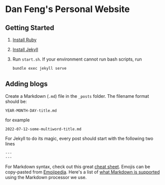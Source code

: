 # Dan Feng's Personal Website

## Getting Started

1. [Install Ruby](https://www.ruby-lang.org/en/documentation/installation/)
1. [Install Jekyll](https://jekyllrb.com/docs/installation/)
1. Run `start.sh`. If your environment cannot run bash scripts, run

    ```ps1
    bundle exec jekyll serve
    ```

## Adding blogs

Create a Markdown (`.md`) file in the `_posts` folder. The filename format should be:

```
YEAR-MONTH-DAY-title.md
```

for example

```
2022-07-12-some-multiword-title.md
```

For Jekyll to do its magic, every post should start with the following two lines

```
---
---
```

For Markdown syntax, check out this great [cheat sheet](https://www.markdownguide.org/cheat-sheet/). Emojis can be
copy-pasted from [Emojipedia](https://emojipedia.org/). Here's a list of [what Markdown is supported](https://www.markdownguide.org/tools/jekyll/)
using the Markdown processor we use.
